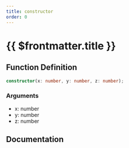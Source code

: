 ```yaml
---
title: constructor
order: 0
---
```


# {{ $frontmatter.title }}

## Function Definition

```ts
constructor(x: number, y: number, z: number);
```

### Arguments

* x: number
* y: number
* z: number

## Documentation

<!--@include: ./parts/constructor.md-->
